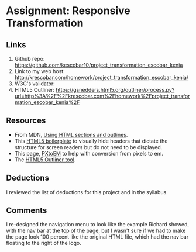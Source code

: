 # Assignment: Responsive Transformation

## Links
1. Github repo: https://github.com/kescobar10/project_transformation_escobar_kenia
2. Link to my web host: http://krescobar.com/homework/project_transformation_escobar_kenia/
3. W3C's validator:
4. HTML5 Outliner: https://gsnedders.html5.org/outliner/process.py?url=http%3A%2F%2Fkrescobar.com%2Fhomework%2Fproject_transformation_escobar_kenia%2F

## Resources
* From MDN, [Using HTML sections and outlines](https://developer.mozilla.org/en-US/docs/Web/Guide/HTML/Using_HTML_sections_and_outlines).
* This [HTML5 boilerplate](https://github.com/h5bp/html5-boilerplate/blob/master/src/css/main.css#L107-L169) to visually hide headers that dictate the structure for screen readers but do not need to be displayed.
* This page, [PXtoEM](http://pxtoem.com/) to help with conversion from pixels to em.
* The [HTML5 Outliner tool](https://gsnedders.html5.org/outliner/).

## Deductions
I reviewed the list of deductions for this project and in the syllabus.

## Comments
I re-designed the navigation menu to look like the example Richard showed, with the nav bar at the top of the page, but I wasn't sure if we had to make the page look 100 percent like the original HTML file, which had the nav bar floating to the right of the logo.
